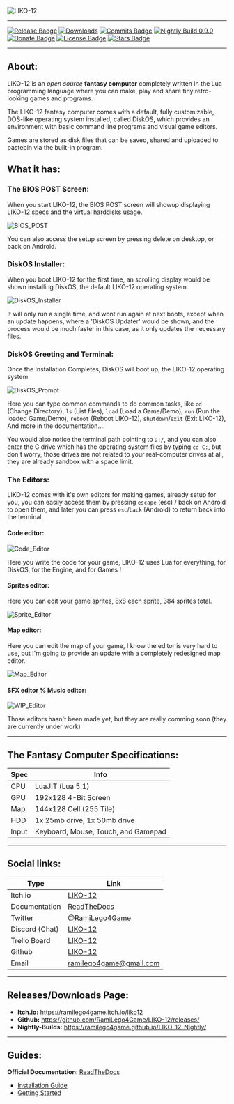 ![LIKO-12](https://github.com/RamiLego4Game/LIKO-12/raw/master/Extra/Readme-Screenshots/Header_Logo.png)

---

[![Release Badge](https://img.shields.io/github/release/RamiLego4Game/LIKO-12/all.svg)](https://github.com/RamiLego4Game/LIKO-12/releases)
[![Downloads](https://img.shields.io/github/downloads/RamiLego4Game/LIKO-12/total.svg)](https://github.com/RamiLego4Game/LIKO-12/releases)
[![Commits Badge](https://img.shields.io/github/commits-since/RamiLego4Game/LIKO-12/latest.svg)](https://github.com/RamiLego4Game/LIKO-12/commits/master)
[![Nightly Build 0.9.0](https://img.shields.io/badge/nightly_builds-v0.9.0-orange.svg)](https://ramilego4game.github.io/LIKO-12-Nightly/)
[![Donate Badge](https://img.shields.io/badge/%24-Donate-ff69b4.svg)](Donate)
[![License Badge](https://img.shields.io/badge/License-MIT-blue.svg)](?id=license)
[![Stars Badge](https://img.shields.io/github/stars/RamiLego4Game/LIKO-12.svg?style=flat&label=Stars)](https://github.com/RamiLego4Game/LIKO-12)

---

## About:

LIKO-12 is an _open source_ **fantasy computer** completely written in the Lua programming language where you can make, play and share tiny retro-looking games and programs.

The LIKO-12 fantasy computer comes with a default, fully customizable, DOS-like operating system installed, called DiskOS, which provides an environment with basic command line programs and visual game editors.

Games are stored as disk files that can be saved, shared and uploaded to pastebin via the built-in program.

## What it has:

### The BIOS POST Screen:

When you start LIKO-12, the BIOS POST screen will showup displaying LIKO-12 specs and the virtual harddisks usage.

![BIOS_POST](https://github.com/RamiLego4Game/LIKO-12/raw/master/Extra/Readme-Screenshots/BIOS_POST.png)

You can also access the setup screen by pressing delete on desktop, or back on Android.

### DiskOS Installer:

When you boot LIKO-12 for the first time, an scrolling display would be shown installing DiskOS, the default LIKO-12 operating system.

![DiskOS_Installer](https://github.com/RamiLego4Game/LIKO-12/raw/master/Extra/Readme-Screenshots/DiskOS_Installer.png)

It will only run a single time, and wont run again at next boots, except when an update happens, where a 'DiskOS Updater' would be shown, and the process would be much faster in this case, as it only updates the necessary files.

### DiskOS Greeting and Terminal:

Once the Installation Completes, DiskOS will boot up, the LIKO-12 operating system.

![DiskOS_Prompt](https://github.com/RamiLego4Game/LIKO-12/raw/master/Extra/Readme-Screenshots/DiskOS_Prompt.gif)

Here you can type common commands to do common tasks, like `cd` (Change Directory), `ls` (List files), `load` (Load a Game/Demo), `run` (Run the loaded Game/Demo), `reboot` (Reboot LIKO-12), `shutdown`/`exit` (Exit LIKO-12), And more in the documentation....

You would also notice the terminal path pointing to `D:/`, and you can also enter the C drive which has the operating system files by typing `cd C:`, but don't worry, those drives are not related to your real-computer drives at all, they are already sandbox with a space limit.

### The Editors:

LIKO-12 comes with it's own editors for making games, already setup for you, you can easily access them by pressing `escape` (esc) / back on Android to open them, and later you can press `esc`/`back` (Android) to return back into the terminal.

#### Code editor:

![Code_Editor](https://github.com/RamiLego4Game/LIKO-12/raw/master/Extra/Readme-Screenshots/Code_Editor.png)

Here you write the code for your game, LIKO-12 uses Lua for everything, for DiskOS, for the Engine, and for Games !

#### Sprites editor:

Here you can edit your game sprites, 8x8 each sprite, 384 sprites total.

![Sprite_Editor](https://github.com/RamiLego4Game/LIKO-12/raw/master/Extra/Readme-Screenshots/Sprite_Editor.png)

#### Map editor:

Here you can edit the map of your game, I know the editor is very hard to use, but I'm going to provide an update with a completely redesigned map editor.

![Map_Editor](https://github.com/RamiLego4Game/LIKO-12/raw/master/Extra/Readme-Screenshots/Map_Editor.png)

#### SFX editor % Music editor:

![WIP_Editor](https://github.com/RamiLego4Game/LIKO-12/raw/master/Extra/Readme-Screenshots/WIP_Editor.png)

Those editors hasn't been made yet, but they are really comming soon (they are currently under work)

---

## The Fantasy Computer Specifications:

| Spec  | Info                                |
| ----- | ----------------------------------- |
| CPU   | LuaJIT (Lua 5.1)                    |
| GPU   | 192x128 4-Bit Screen                |
| Map   | 144x128 Cell (255 Tile)             |
| HDD   | 1x 25mb drive, 1x 50mb drive        |
| Input | Keyboard, Mouse, Touch, and Gamepad |

---

## Social links:

| Type           | Link                                                      |
| -------------- | --------------------------------------------------------- |
| Itch.io        | [LIKO-12](https://ramilego4game.itch.io/liko12)           |
| Documentation  | [ReadTheDocs](http://liko-12.readthedocs.io)              |
| Twitter        | [@RamiLego4Game](https://twitter.com/ramilego4game)       |
| Discord (Chat) | [LIKO-12](https://discord.gg/GDtHrsJ)                     |
| Trello Board   | [LIKO-12](https://trello.com/b/bHo8Y9sx/liko-12)          |
| Github         | [LIKO-12](https://github.com/RamiLego4Game/LIKO-12)       |
| Email          | [ramilego4game@gmail.com](emailto:ramilego4game@gmail.com)|

---

## Releases/Downloads Page: 

* **Itch.io:** https://ramilego4game.itch.io/liko12
* **Github:** https://github.com/RamiLego4Game/LIKO-12/releases/
* **Nightly-Builds:** https://ramilego4game.github.io/LIKO-12-Nightly/

---

## Guides:

**Official Documentation**: [ReadTheDocs](http://liko-12.readthedocs.io)

* [Installation Guide](http://liko-12.readthedocs.io/en/latest/Installation%20Guide/)
* [Getting Started](http://liko-12.readthedocs.io/en/latest/Getting%20Started/)
